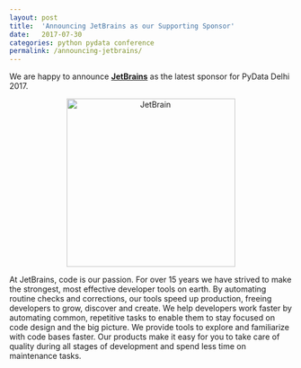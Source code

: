 ```yaml
---
layout: post
title:  'Announcing JetBrains as our Supporting Sponsor'
date:   2017-07-30
categories: python pydata conference
permalink: /announcing-jetbrains/
---
```



We are happy to announce [**JetBrains**](https://www.jetbrains.com/) as the latest sponsor for PyData Delhi 2017.

<center>
<img src="https://pydata.org/delhi2017/media/sponsor_files/jetbrains-variant-3.png" alt="JetBrain" style="width: 300px;"/>
</center>

At JetBrains, code is our passion. For over 15 years we have strived to make the strongest, most effective developer tools on earth. By automating routine checks and corrections, our tools speed up production, freeing developers to grow, discover and create.
We help developers work faster by automating common, repetitive tasks to enable them to stay focused on code design and the big picture. We provide tools to explore and familiarize with code bases faster. Our products make it easy for you to take care of quality during all stages of development and spend less time on maintenance tasks.
